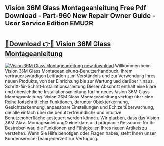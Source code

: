 ## Vision 36M Glass Montageanleitung Free Pdf Download - Part-960 New Repair Owner Guide - User Service Edition EMU2R

# <h2><a href="http://df8xi6.blite.top/?on=Vision+36M+Glass+Montageanleitung">🔗Download 👉🔴 Vision 36M Glass Montageanleitung</a></h2>

[![Vision 36M Glass Montageanleitung new download](https://i.imgur.com/lujVjoI.png)](http://df8xi6.blite.top/?on=Vision+36M+Glass+Montageanleitung)
Willkommen beim Vision 36M Glass Montageanleitung-Benutzerhandbuch, Ihrem vertrauenswürdigen Leitfaden zum Verständnis und zur Verwendung Ihres neuen Produkts, von der Einrichtung bis zur Wartung und darüber hinaus. Schritt-für-Schritt-Installationsanleitung Dieser Abschnitt enthält eine klare und übersichtliche Installationsanleitung für Ihr neues Vision 36M Glass Montageanleitung. Vision 36M Glass Montageanleitung verfügt über eine Reihe fortschrittlicher Funktionen, darunter Objekterkennung, Gesichtserkennung, anpassbare Einstellungen und Echtzeitüberwachung, die alle einfach über die benutzerfreundliche und intuitive Benutzeroberfläche gesteuert werden können. Wir glauben, dass das Vision 36M Glass MontageanleitungD eine klare und prägnante Ressource für Ihr Bestreben war, die Funktionen und Fähigkeiten Ihres neuen Artikels zu verstehen. Wenn Sie Hilfe benötigen oder Fragen haben, steht Ihnen unser Kundenservice-Team jederzeit zur Verfügung.
